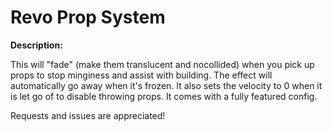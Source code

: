 # Revo Prop System

**Description:**

This will "fade" (make them translucent and nocollided) when you pick up props to stop minginess and assist with building. The effect will automatically go away when it's frozen. It also sets the velocity to 0 when it is let go of to disable throwing props. It comes with a fully featured config.

Requests and issues are appreciated!
